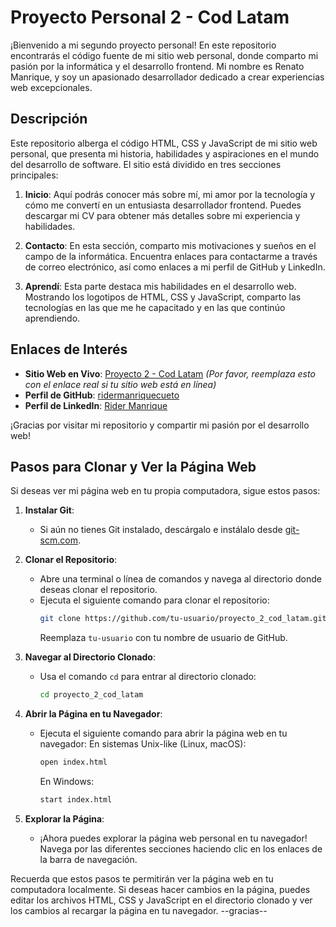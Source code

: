 

# Proyecto Personal 2 - Cod Latam

¡Bienvenido a mi segundo proyecto personal! En este repositorio encontrarás el código fuente de mi sitio web personal, donde comparto mi pasión por la informática y el desarrollo frontend. Mi nombre es Renato Manrique, y soy un apasionado desarrollador dedicado a crear experiencias web excepcionales.

## Descripción

Este repositorio alberga el código HTML, CSS y JavaScript de mi sitio web personal, que presenta mi historia, habilidades y aspiraciones en el mundo del desarrollo de software. El sitio está dividido en tres secciones principales:

1. **Inicio**: Aquí podrás conocer más sobre mí, mi amor por la tecnología y cómo me convertí en un entusiasta desarrollador frontend. Puedes descargar mi CV para obtener más detalles sobre mi experiencia y habilidades.

2. **Contacto**: En esta sección, comparto mis motivaciones y sueños en el campo de la informática. Encuentra enlaces para contactarme a través de correo electrónico, así como enlaces a mi perfil de GitHub y LinkedIn.

3. **Aprendí**: Esta parte destaca mis habilidades en el desarrollo web. Mostrando los logotipos de HTML, CSS y JavaScript, comparto las tecnologías en las que me he capacitado y en las que continúo aprendiendo.

## Enlaces de Interés

- **Sitio Web en Vivo**: [Proyecto 2 - Cod Latam](#) *(Por favor, reemplaza esto con el enlace real si tu sitio web está en línea)*
- **Perfil de GitHub**: [ridermanriquecueto](https://github.com/ridermanriquecueto)
- **Perfil de LinkedIn**: [Rider Manrique](https://www.linkedin.com/in/rider-manrique-538876240/)

¡Gracias por visitar mi repositorio y compartir mi pasión por el desarrollo web!

## Pasos para Clonar y Ver la Página Web

Si deseas ver mi página web en tu propia computadora, sigue estos pasos:

1. **Instalar Git**:
   - Si aún no tienes Git instalado, descárgalo e instálalo desde [git-scm.com](https://git-scm.com/).

2. **Clonar el Repositorio**:
   - Abre una terminal o línea de comandos y navega al directorio donde deseas clonar el repositorio.
   - Ejecuta el siguiente comando para clonar el repositorio:
     ```bash
     git clone https://github.com/tu-usuario/proyecto_2_cod_latam.git
     ```
     Reemplaza `tu-usuario` con tu nombre de usuario de GitHub.

3. **Navegar al Directorio Clonado**:
   - Usa el comando `cd` para entrar al directorio clonado:
     ```bash
     cd proyecto_2_cod_latam
     ```

4. **Abrir la Página en tu Navegador**:
   - Ejecuta el siguiente comando para abrir la página web en tu navegador:
     En sistemas Unix-like (Linux, macOS):
     ```bash
     open index.html
     ```
     En Windows:
     ```bash
     start index.html
     ```

5. **Explorar la Página**:
   - ¡Ahora puedes explorar la página web personal en tu navegador! Navega por las diferentes secciones haciendo clic en los enlaces de la barra de navegación.

Recuerda que estos pasos te permitirán ver la página web en tu computadora localmente. Si deseas hacer cambios en la página, puedes editar los archivos HTML, CSS y JavaScript en el directorio clonado y ver los cambios al recargar la página en tu navegador.
--gracias--

